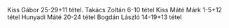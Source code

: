 Kiss Gábor 25-29+11 tétel.
Takács Zoltán 6-10 tétel
Kiss Máté Márk 1-5+12 tétel
Hunyadi Máté 20-24 tétel
Bogdán László 14-19+13 tétel
